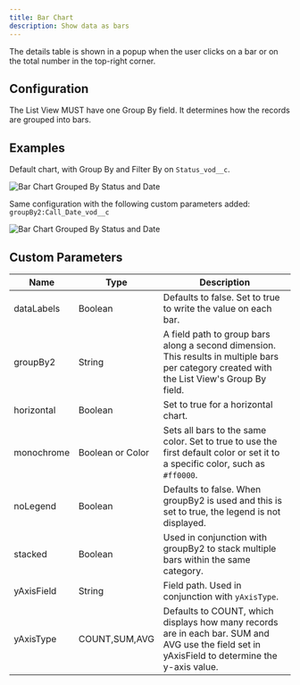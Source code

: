 ```yaml
---
title: Bar Chart
description: Show data as bars
---
```


The details table is shown in a popup when the user clicks on a bar or on the total number in the top-right corner.

## Configuration

The List View MUST have one Group By field. It determines how the records are grouped into bars.

## Examples

Default chart, with Group By and Filter By on `Status_vod__c`.

![Bar Chart Grouped By Status and Date](/static/img/report-bar-chart-groupBy2.png "Bar Chart Grouped By Status and Date")

Same configuration with the following custom parameters added: `groupBy2:Call_Date_vod__c`

![Bar Chart Grouped By Status and Date](/static/img/report-bar-chart-groupBy2.png "Bar Chart Grouped By Status and Date")

## Custom Parameters

| Name | Type | Description |
|------|------|-------------|
| dataLabels | Boolean | Defaults to false. Set to true to write the value on each bar. |
| groupBy2 | String | A field path to group bars along a second dimension. This results in multiple bars per category created with the List View's Group By field. |
| horizontal | Boolean | Set to true for a horizontal chart. |
| monochrome | Boolean or Color | Sets all bars to the same color. Set to true to use the first default color or set it to a specific color, such as `#ff0000`. |
| noLegend | Boolean | Defaults to false. When groupBy2 is used and this is set to true, the legend is not displayed. |
| stacked | Boolean | Used in conjunction with groupBy2 to stack multiple bars within the same category. |
| yAxisField | String | Field path. Used in conjunction with `yAxisType`. |
| yAxisType | COUNT,SUM,AVG | Defaults to COUNT, which displays how many records are in each bar. SUM and AVG use the field set in yAxisField to determine the y-axis value. |
